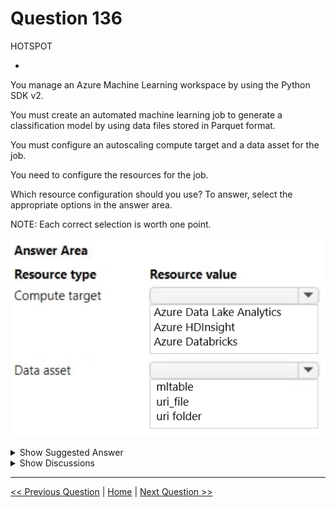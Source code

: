 # Question 136

HOTSPOT

-

You manage an Azure Machine Learning workspace by using the Python SDK v2.

You must create an automated machine learning job to generate a classification model by using data files stored in Parquet format.

You must configure an autoscaling compute target and a data asset for the job.

You need to configure the resources for the job.

Which resource configuration should you use? To answer, select the appropriate options in the answer area.

NOTE: Each correct selection is worth one point.

![Question Image](../images/q136_q_image482.png)

<details>
  <summary>Show Suggested Answer</summary>

<img src="../images/q136_ans_0_image483.png" alt="Answer Image"><br>

</details>

<details>
  <summary>Show Discussions</summary>

<blockquote><p><strong>f11c733</strong> <code>(Mon 17 Jun 2024 09:21)</code> - <em>Upvotes: 6</em></p><p>The correct answers are Azure Databricks and mltable.</p></blockquote>
<blockquote><p><strong>LadyCasilda</strong> <code>(Fri 18 Aug 2023 18:51)</code> - <em>Upvotes: 5</em></p><p>On exam 18 August 2023</p></blockquote>
<blockquote><p><strong>Plb2</strong> <code>(Sat 24 Feb 2024 15:20)</code> - <em>Upvotes: 2</em></p><p>https://learn.microsoft.com/en-us/azure/machine-learning/how-to-mltable?view=azureml-api-2&amp;tabs=cli

Azure Machine Learning doesn&#x27;t require use of Azure Machine Learning Tables (mltable) for tabular data. You can use Azure Machine Learning File (uri_file) and Folder (uri_folder) types, and your own parsing logic loads the data into a Pandas or Spark data frame.

If you have a simple CSV file or Parquet folder, it&#x27;s easier to use Azure Machine Learning Files/Folders instead of Tables.</p></blockquote>

<blockquote><p><strong>Lion007</strong> <code>(Thu 28 Dec 2023 20:14)</code> - <em>Upvotes: 4</em></p><p>Correct: Azure Databricks and uri_folder

Compute target: Azure Databricks
This is because Azure Databricks supports autoscaling of workers required to run your job, which dynamically reallocates workers to match the computational demands of your job, thereby achieving high cluster utilization without the need for provisioning the cluster to match a specific workload​​.

Data asset: uri_folder
This option allows the machine learning job to access all the Parquet files stored in the specified directory. If you have multiple Parquet data files, you would use a URI that points to a folder containing all these files.</p></blockquote>

<blockquote><p><strong>damaldon</strong> <code>(Wed 12 Jul 2023 16:32)</code> - <em>Upvotes: 3</em></p><p>Correct.
uri_folder 	Read a folder of parquet/CSV files into Pandas/Spark.</p></blockquote>
<blockquote><p><strong>Batman160591</strong> <code>(Tue 20 Jun 2023 21:22)</code> - <em>Upvotes: 1</em></p><p>Seems correct:)</p></blockquote>

</details>

---

[<< Previous Question](question_135.md) | [Home](../index.md) | [Next Question >>](question_137.md)
